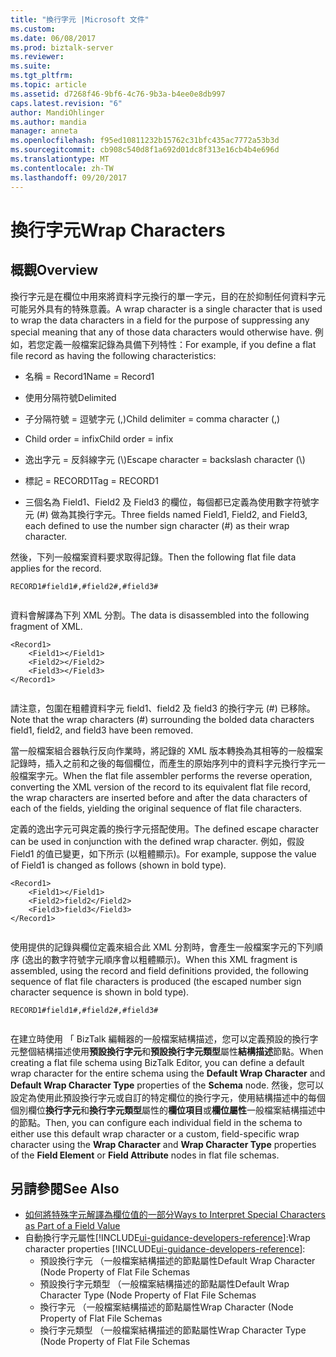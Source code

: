 ```yaml
---
title: "換行字元 |Microsoft 文件"
ms.custom: 
ms.date: 06/08/2017
ms.prod: biztalk-server
ms.reviewer: 
ms.suite: 
ms.tgt_pltfrm: 
ms.topic: article
ms.assetid: d7268f46-9bf6-4c76-9b3a-b4ee0e8db997
caps.latest.revision: "6"
author: MandiOhlinger
ms.author: mandia
manager: anneta
ms.openlocfilehash: f95ed10811232b15762c31bfc435ac7772a53b3d
ms.sourcegitcommit: cb908c540d8f1a692d01dc8f313e16cb4b4e696d
ms.translationtype: MT
ms.contentlocale: zh-TW
ms.lasthandoff: 09/20/2017
---
```

# <a name="wrap-characters"></a><span data-ttu-id="46b79-102">換行字元</span><span class="sxs-lookup"><span data-stu-id="46b79-102">Wrap Characters</span></span>

## <a name="overview"></a><span data-ttu-id="46b79-103">概觀</span><span class="sxs-lookup"><span data-stu-id="46b79-103">Overview</span></span>
<span data-ttu-id="46b79-104">換行字元是在欄位中用來將資料字元換行的單一字元，目的在於抑制任何資料字元可能另外具有的特殊意義。</span><span class="sxs-lookup"><span data-stu-id="46b79-104">A wrap character is a single character that is used to wrap the data characters in a field for the purpose of suppressing any special meaning that any of those data characters would otherwise have.</span></span> <span data-ttu-id="46b79-105">例如，若您定義一般檔案記錄為具備下列特性：</span><span class="sxs-lookup"><span data-stu-id="46b79-105">For example, if you define a flat file record as having the following characteristics:</span></span>  
  
-   <span data-ttu-id="46b79-106">名稱 = Record1</span><span class="sxs-lookup"><span data-stu-id="46b79-106">Name = Record1</span></span>  
  
-   <span data-ttu-id="46b79-107">使用分隔符號</span><span class="sxs-lookup"><span data-stu-id="46b79-107">Delimited</span></span>  
  
-   <span data-ttu-id="46b79-108">子分隔符號 = 逗號字元 (,)</span><span class="sxs-lookup"><span data-stu-id="46b79-108">Child delimiter = comma character (,)</span></span>  
  
-   <span data-ttu-id="46b79-109">Child order = infix</span><span class="sxs-lookup"><span data-stu-id="46b79-109">Child order = infix</span></span>  
  
-   <span data-ttu-id="46b79-110">逸出字元 = 反斜線字元 (\\)</span><span class="sxs-lookup"><span data-stu-id="46b79-110">Escape character = backslash character (\\)</span></span>  
  
-   <span data-ttu-id="46b79-111">標記 = RECORD1</span><span class="sxs-lookup"><span data-stu-id="46b79-111">Tag = RECORD1</span></span>  
  
-   <span data-ttu-id="46b79-112">三個名為 Field1、Field2 及 Field3 的欄位，每個都已定義為使用數字符號字元 (#) 做為其換行字元。</span><span class="sxs-lookup"><span data-stu-id="46b79-112">Three fields named Field1, Field2, and Field3, each defined to use the number sign character (#) as their wrap character.</span></span>  
  
 <span data-ttu-id="46b79-113">然後，下列一般檔案資料要求取得記錄。</span><span class="sxs-lookup"><span data-stu-id="46b79-113">Then the following flat file data applies for the record.</span></span>  
  
```  
RECORD1#field1#,#field2#,#field3#  
  
```  
  
 <span data-ttu-id="46b79-114">資料會解譯為下列 XML 分割。</span><span class="sxs-lookup"><span data-stu-id="46b79-114">The data is disassembled into the following fragment of XML.</span></span>  
  
```  
<Record1>  
    <Field1></Field1>  
    <Field2></Field2>  
    <Field3></Field3>  
</Record1>  
  
```  
  
 <span data-ttu-id="46b79-115">請注意，包圍在粗體資料字元 field1、field2 及 field3 的換行字元 (#) 已移除。</span><span class="sxs-lookup"><span data-stu-id="46b79-115">Note that the wrap characters (#) surrounding the bolded data characters field1, field2, and field3 have been removed.</span></span>  
  
 <span data-ttu-id="46b79-116">當一般檔案組合器執行反向作業時，將記錄的 XML 版本轉換為其相等的一般檔案記錄時，插入之前和之後的每個欄位，而產生的原始序列中的資料字元換行字元一般檔案字元。</span><span class="sxs-lookup"><span data-stu-id="46b79-116">When the flat file assembler performs the reverse operation, converting the XML version of the record to its equivalent flat file record, the wrap characters are inserted before and after the data characters of each of the fields, yielding the original sequence of flat file characters.</span></span>  
  
 <span data-ttu-id="46b79-117">定義的逸出字元可與定義的換行字元搭配使用。</span><span class="sxs-lookup"><span data-stu-id="46b79-117">The defined escape character can be used in conjunction with the defined wrap character.</span></span> <span data-ttu-id="46b79-118">例如，假設 Field1 的值已變更，如下所示 (以粗體顯示)。</span><span class="sxs-lookup"><span data-stu-id="46b79-118">For example, suppose the value of Field1 is changed as follows (shown in bold type).</span></span>  
  
```  
<Record1>  
    <Field1></Field1>  
    <Field2>field2</Field2>  
    <Field3>field3</Field3>  
</Record1>  
  
```  
  
 <span data-ttu-id="46b79-119">使用提供的記錄與欄位定義來組合此 XML 分割時，會產生一般檔案字元的下列順序 (逸出的數字符號字元順序會以粗體顯示)。</span><span class="sxs-lookup"><span data-stu-id="46b79-119">When this XML fragment is assembled, using the record and field definitions provided, the following sequence of flat file characters is produced (the escaped number sign character sequence is shown in bold type).</span></span>  
  
```  
RECORD1#field1#,#field2#,#field3#  
  
```  
  
 <span data-ttu-id="46b79-120">在建立時使用 「 BizTalk 編輯器的一般檔案結構描述，您可以定義預設的換行字元整個結構描述使用**預設換行字元**和**預設換行字元類型**屬性**結構描述**節點。</span><span class="sxs-lookup"><span data-stu-id="46b79-120">When creating a flat file schema using BizTalk Editor, you can define a default wrap character for the entire schema using the **Default Wrap Character** and **Default Wrap Character Type** properties of the **Schema** node.</span></span> <span data-ttu-id="46b79-121">然後，您可以設定為使用此預設換行字元或自訂的特定欄位的換行字元，使用結構描述中的每個個別欄位**換行字元**和**換行字元類型**屬性的**欄位項目**或**欄位屬性**一般檔案結構描述中的節點。</span><span class="sxs-lookup"><span data-stu-id="46b79-121">Then, you can configure each individual field in the schema to either use this default wrap character or a custom, field-specific wrap character using the **Wrap Character** and **Wrap Character Type** properties of the **Field Element** or **Field Attribute** nodes in flat file schemas.</span></span>
  
## <a name="see-also"></a><span data-ttu-id="46b79-122">另請參閱</span><span class="sxs-lookup"><span data-stu-id="46b79-122">See Also</span></span>  
- [<span data-ttu-id="46b79-123">如何將特殊字元解譯為欄位值的一部分</span><span class="sxs-lookup"><span data-stu-id="46b79-123">Ways to Interpret Special Characters as Part of a Field Value</span></span>](../core/ways-to-interpret-special-characters-as-part-of-a-field-value.md)  
- <span data-ttu-id="46b79-124">自動換行字元屬性[!INCLUDE[ui-guidance-developers-reference](../includes/ui-guidance-developers-reference.md)]:</span><span class="sxs-lookup"><span data-stu-id="46b79-124">Wrap character properties [!INCLUDE[ui-guidance-developers-reference](../includes/ui-guidance-developers-reference.md)]:</span></span>  
    -  <span data-ttu-id="46b79-125">預設換行字元 （一般檔案結構描述的節點屬性</span><span class="sxs-lookup"><span data-stu-id="46b79-125">Default Wrap Character (Node Property of Flat File Schemas</span></span>
    -  <span data-ttu-id="46b79-126">預設換行字元類型 （一般檔案結構描述的節點屬性</span><span class="sxs-lookup"><span data-stu-id="46b79-126">Default Wrap Character Type (Node Property of Flat File Schemas</span></span>
    -  <span data-ttu-id="46b79-127">換行字元 （一般檔案結構描述的節點屬性</span><span class="sxs-lookup"><span data-stu-id="46b79-127">Wrap Character (Node Property of Flat File Schemas</span></span>  
    -  <span data-ttu-id="46b79-128">換行字元類型 （一般檔案結構描述的節點屬性</span><span class="sxs-lookup"><span data-stu-id="46b79-128">Wrap Character Type (Node Property of Flat File Schemas</span></span>